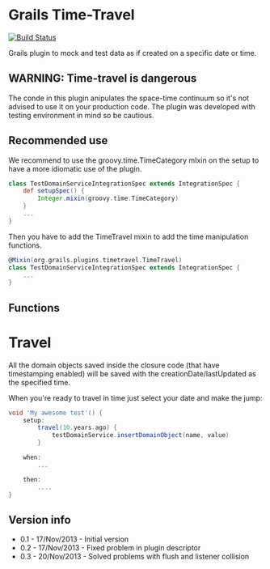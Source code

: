 Grails Time-Travel
=================

[![Build Status](https://drone.io/github.com/Alotor/grails-timetravel/status.png)](https://drone.io/github.com/Alotor/grails-timetravel/latest)

Grails plugin to mock and test data as if created on a specific date or time.

## WARNING: Time-travel is dangerous
The conde in this plugin anipulates the space-time continuum so it's not advised to use it on your
production code. The plugin was developed with testing environment in mind so be cautious.

## Recommended use
We recommend to use the groovy.time.TimeCategory mIxin on the setup to have a more idiomatic use of
the plugin.

```groovy
class TestDomainServiceIntegrationSpec extends IntegrationSpec {
    def setupSpec() {
        Integer.mixin(groovy.time.TimeCategory)
    }
    ...
}
```

Then you have to add the TimeTravel mixin to add the time manipulation functions.

```groovy
@Mixin(org.grails.plugins.timetravel.TimeTravel)
class TestDomainServiceIntegrationSpec extends IntegrationSpec {
    ...
}
```

## Functions
# Travel
All the domain objects saved inside the closure code (that have timestamping enabled) will be saved
with the creationDate/lastUpdated as the specified time.

When you're ready to travel in time just select your date and make the jump:

```groovy
void 'My awesome test'() {
    setup:
        travel(10.years.ago) {
            testDomainService.insertDomainObject(name, value)
        }

    when:
        ...

    then:
        ....
}
```

Version info
------------
* 0.1 - 17/Nov/2013 - Initial version
* 0.2 - 17/Nov/2013 - Fixed problem in plugin descriptor
* 0.3 - 20/Nov/2013 - Solved problems with flush and listener collision
